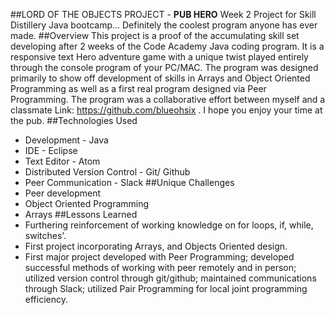 ##LORD OF THE OBJECTS PROJECT - **PUB HERO**
Week 2 Project for Skill Distillery Java bootcamp... Definitely the coolest program anyone has ever made.
##Overview
This project is a proof of the accumulating skill set developing after 2 weeks of the Code Academy Java coding program. It is a responsive text Hero adventure game with a unique twist played entirely through the console program of your PC/MAC. The program was designed primarily to show off development of skills in Arrays and Object Oriented Programming as well as a first real program designed via Peer Programming. The program was a collaborative effort between myself and a classmate Link: https://github.com/blueohsix . I hope you enjoy your time at the pub.
##Technologies Used
* Development - Java
* IDE - Eclipse
* Text Editor - Atom
* Distributed Version Control - Git/ Github
* Peer Communication - Slack
##Unique Challenges
* Peer development
* Object Oriented Programming
* Arrays
##Lessons Learned
* Furthering reinforcement of working knowledge on for loops, if, while, switches'.
* First project incorporating Arrays, and Objects Oriented design.
* First major project developed with Peer Programming; developed successful methods of working with peer remotely and in person; utilized version control through git/github; maintained communications through Slack; utilized Pair Programming for local joint programming efficiency.
